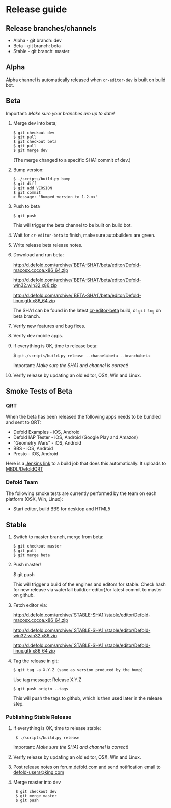 
# Release guide

## Release branches/channels
* Alpha - git branch: dev
* Beta - git branch: beta
* Stable - git branch: master

## Alpha
Alpha channel is automatically released when `cr-editor-dev` is built on build bot.

## Beta
Important: *Make sure your branches are up to date!*

 1. Merge dev into beta;

        $ git checkout dev
        $ git pull
        $ git checkout beta
        $ git pull
        $ git merge dev

    (The merge changed to a specific SHA1 commit of dev.)

 2. Bump version:

        $ ./scripts/build.py bump
        $ git diff
        $ git add VERSION
        $ git commit
        > Message: "Bumped version to 1.2.xx"

 3. Push to beta
 
        $ git push
 
    This will trigger the beta channel to be built on build bot.

 4. Wait for `cr-editor-beta` to finish, make sure autobuilders are green.
 5. Write release beta release notes.
 6. Download and run beta:
 
    http://d.defold.com/archive/`BETA-SHA1`/beta/editor/Defold-macosx.cocoa.x86_64.zip
    
    http://d.defold.com/archive/`BETA-SHA1`/beta/editor/Defold-win32.win32.x86.zip
    
    http://d.defold.com/archive/`BETA-SHA1`/beta/editor/Defold-linux.gtk.x86_64.zip
    
    The SHA1 can be found in the latest [cr-editor-beta](http://ci.defold.com/builders/cr-editor-beta) build, or `git log` on beta branch.

 7. Verify new features and bug fixes.
 8. Verify dev mobile apps.

 9. If everything is OK, time to release beta:
 
    $ `git./scripts/build.py release --channel=beta --branch=beta`

    Important: *Make sure the SHA1 and channel is correct!*

 10. Verify release by updating an old editor, OSX, Win and Linux.

## Smoke Tests of Beta

### QRT
When the beta has been released the following apps needs to be bundled and sent to QRT:
* Defold Examples - iOS, Android
* Defold IAP Tester - iOS, Android (Google Play and Amazon)
* "Geometry Wars" - iOS, Android
* BBS - iOS, Android
* Presto - iOS, Android

Here is a [Jenkins link](https://jenkins-stockholm.int.midasplayer.com/job/defold-qrt/) to a build job that does this automatically. It uploads to [MBDL/DefoldQRT](https://mbdl3.midasplayer.com/#/builds/DefoldQRT)

### Defold Team
The following smoke tests are currently performed by the team on each platform (OSX, Win, Linux):
* Start editor, build BBS for desktop and HTML5

## Stable

 1. Switch to master branch, merge from beta:

        $ git checkout master
        $ git pull
        $ git merge beta

 2. Push master!

    $ git push

    This will trigger a build of the engines and editors for stable.
    Check hash for new release via waterfall build(cr-editor)/or latest commit to master on github.

 3. Fetch editor via:
 
    http://d.defold.com/archive/`STABLE-SHA1`/stable/editor/Defold-macosx.cocoa.x86_64.zip
    
    http://d.defold.com/archive/`STABLE-SHA1`/stable/editor/Defold-win32.win32.x86.zip
    
    http://d.defold.com/archive/`STABLE-SHA1`/stable/editor/Defold-linux.gtk.x86_64.zip
    
 4. Tag the release in git:

        $ git tag -a X.Y.Z (same as version produced by the bump)
    Use tag message: Release X.Y.Z

        $ git push origin --tags
    This will push the tags to github, which is then used later in the release step.

### Publishing Stable Release

1. If everything is OK, time to release stable:

        $ ./scripts/build.py release
    Important: *Make sure the SHA1 and channel is correct!*

2. Verify release by updating an old editor, OSX, Win and Linux.
3. Post release notes on forum.defold.com and send notification email to defold-users@king.com
4. Merge master into dev

        $ git checkout dev
        $ git merge master
        $ git push




